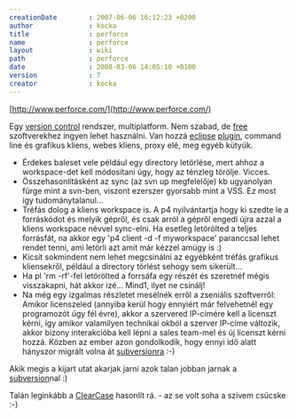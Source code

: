 ```yaml
---
creationDate        : 2007-06-06 16:12:23 +0200 
author              : kocka 
title               : perforce 
name                : perforce 
layout              : wiki 
path                : perforce 
date                : 2008-03-06 14:05:10 +0100 
version             : 7 
creator             : kocka 
---
```

[http://www.perforce.com/](http://www.perforce.com/)

Egy [version control](version%20control.html) rendszer, multiplatform. Nem szabad, de [free](Open%20Source.html) szoftverekhez ingyen lehet használni. Van hozzá [eclipse](Eclipse.html) [plugin](http://www.perforce.com/perforce/products/p4wsad.html), command line és grafikus kliens, webes kliens, proxy elé, meg egyéb kütyük.

*   Érdekes baleset vele például egy directory letörlése, mert ahhoz a workspace-det kell módosítani úgy, hogy az ténzleg törölje. Vicces.
*   Összehasonlításként az sync (az svn up megfelelője) kb ugyanolyan fürge mint a svn-ben, viszont ezerszer gyorsabb mint a VSS. Ez most így tudománytalanul...
*   Tréfás dolog a kliens workspace is. A p4 nyilvántartja hogy ki szedte le a forráskódot és melyik gépről, és csak arról a gépről engedi újra azzal a kliens workspace névvel sync-elni. Ha esetleg letörölted a teljes forrásfát, na akkor egy 'p4 client -d -f myworkspace' paranccsal lehet rendet tenni, ami letörli azt amit már kézzel amúgy is :)
*   Kicsit sokmindent nem lehet megcsinálni az egyébként tréfás grafikus kliensekről, például a directory törlést sehogy sem sikerült...
*   Ha pl 'rm -rf'-fel letörölted a forrsáfa egy részét és szeretnéf mégis visszakapni, hát akkor izé... Mind1, ilyet ne csinálj!
*   Na még egy izgalmas részletet mesélnék erről a zseniális szoftverről: Amikor licenszeled (annyiba kerül hogy ennyiért már felvehetnél egy programozót úgy fél évre), akkor a szervered IP-címére kell a licenszt kérni, így amikor valamilyen technikai okból a szerver IP-címe változik, akkor bizony interakcióba kell lépni a sales team-mel és új licenszt kérni hozzá. Közben az ember azon gondolkodik, hogy ennyi idő alatt hányszor migrált volna át [subversionra](subversion.html) :-)

Akik megis a kijart utat akarjak jarni azok talan jobban jarnak a [subversion](subversion.html)nal :)

Talán leginkább a [ClearCase](ClearCase.html) hasonlít rá. - az se volt soha a szivem csücske :-)


